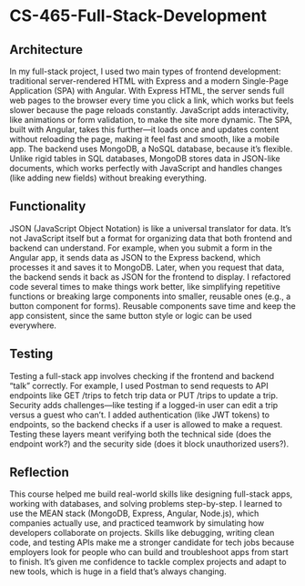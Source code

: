 # CS-465-Full-Stack-Development

<h2>Architecture</h2>
In my full-stack project, I used two main types of frontend development: traditional server-rendered HTML with Express and a modern Single-Page Application (SPA) with Angular. With Express HTML, the server sends full web pages to the browser every time you click a link, which works but feels slower because the page reloads constantly. JavaScript adds interactivity, like animations or form validation, to make the site more dynamic. The SPA, built with Angular, takes this further—it loads once and updates content without reloading the page, making it feel fast and smooth, like a mobile app. The backend uses MongoDB, a NoSQL database, because it’s flexible. Unlike rigid tables in SQL databases, MongoDB stores data in JSON-like documents, which works perfectly with JavaScript and handles changes (like adding new fields) without breaking everything.

<h2>Functionality</h2>
JSON (JavaScript Object Notation) is like a universal translator for data. It’s not JavaScript itself but a format for organizing data that both frontend and backend can understand. For example, when you submit a form in the Angular app, it sends data as JSON to the Express backend, which processes it and saves it to MongoDB. Later, when you request that data, the backend sends it back as JSON for the frontend to display. I refactored code several times to make things work better, like simplifying repetitive functions or breaking large components into smaller, reusable ones (e.g., a button component for forms). Reusable components save time and keep the app consistent, since the same button style or logic can be used everywhere.

<h2>Testing</h2>
Testing a full-stack app involves checking if the frontend and backend “talk” correctly. For example, I used Postman to send requests to API endpoints like GET /trips to fetch trip data or PUT /trips to update a trip. Security adds challenges—like testing if a logged-in user can edit a trip versus a guest who can’t. I added authentication (like JWT tokens) to endpoints, so the backend checks if a user is allowed to make a request. Testing these layers meant verifying both the technical side (does the endpoint work?) and the security side (does it block unauthorized users?).

<h2>Reflection</h2>
This course helped me build real-world skills like designing full-stack apps, working with databases, and solving problems step-by-step. I learned to use the MEAN stack (MongoDB, Express, Angular, Node.js), which companies actually use, and practiced teamwork by simulating how developers collaborate on projects. Skills like debugging, writing clean code, and testing APIs make me a stronger candidate for tech jobs because employers look for people who can build and troubleshoot apps from start to finish. It’s given me confidence to tackle complex projects and adapt to new tools, which is huge in a field that’s always changing.
